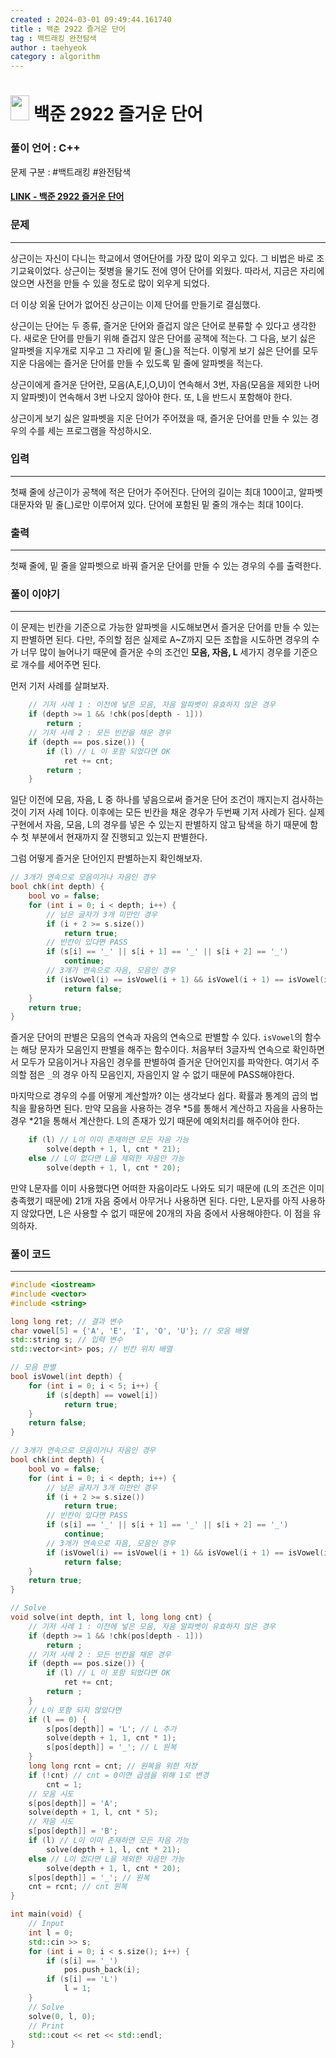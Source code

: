 ```yaml
---
created : 2024-03-01 09:49:44.161740
title : 백준 2922 즐거운 단어
tag : 백트래킹 완전탐색
author : taehyeok
category : algorithm
---
```

# <img src="https://d2gd6pc034wcta.cloudfront.net/tier/11.svg" width="30" height="40"> 백준 2922 즐거운 단어


### 풀이 언어 : C++

문제 구분 : #백트래킹 #완전탐색
#### [LINK - 백준 2922 즐거운 단어](https://www.acmicpc.net/problem/2922)

### 문제

<hr>


상근이는 자신이 다니는 학교에서 영어단어를 가장 많이 외우고 있다. 그 비법은 바로 조기교육이었다. 상근이는 젖병을 물기도 전에 영어 단어를 외웠다. 따라서, 지금은 자리에 앉으면 사전을 만들 수 있을 정도로 많이 외우게 되었다.

더 이상 외울 단어가 없어진 상근이는 이제 단어를 만들기로 결심했다.

상근이는 단어는 두 종류, 즐거운 단어와 즐겁지 않은 단어로 분류할 수 있다고 생각한다. 새로운 단어를 만들기 위해 즐겁지 않은 단어를 공책에 적는다. 그 다음, 보기 싫은 알파벳을 지우개로 지우고 그 자리에 밑 줄(_)을 적는다. 이렇게 보기 싫은 단어를 모두 지운 다음에는 즐거운 단어를 만들 수 있도록 밑 줄에 알파벳을 적는다.

상근이에게 즐거운 단어란, 모음(A,E,I,O,U)이 연속해서 3번, 자음(모음을 제외한 나머지 알파벳)이 연속해서 3번 나오지 않아야 한다. 또, L을 반드시 포함해야 한다.

상근이게 보기 싫은 알파벳을 지운 단어가 주어졌을 때, 즐거운 단어를 만들 수 있는 경우의 수를 세는 프로그램을 작성하시오.

### 입력

<hr>


첫째 줄에 상근이가 공책에 적은 단어가 주어진다. 단어의 길이는 최대 100이고, 알파벳 대문자와 밑 줄(_)로만 이루어져 있다. 단어에 포함된 밑 줄의 개수는 최대 10이다.
### 출력

<hr>


첫째 줄에, 밑 줄을 알파벳으로 바꿔 즐거운 단어를 만들 수 있는 경우의 수를 출력한다.
### 풀이 이야기

<hr>


이 문제는 빈칸을 기준으로 가능한 알파벳을 시도해보면서 즐거운 단어를 만들 수 있는지 판별하면 된다. 다만, 주의할 점은 실제로 A~Z까지 모든 조합을 시도하면 경우의 수가 너무 많이 늘어나기 때문에 즐거운 수의 조건인 **모음, 자음, L** 세가지 경우를 기준으로 개수를 세어주면 된다.



먼저 기저 사례를 살펴보자.
```c++
    // 기저 사례 1 : 이전에 넣은 모음, 자음 알파벳이 유효하지 않은 경우
    if (depth >= 1 && !chk(pos[depth - 1]))
        return ;
    // 기저 사례 2 : 모든 빈칸을 채운 경우
    if (depth == pos.size()) {
        if (l) // L 이 포함 되었다면 OK
            ret += cnt;
        return ;
    }
```
일단 이전에 모음, 자음, L 중 하나를 넣음으로써 즐거운 단어 조건이 깨지는지 검사하는 것이 기저 사례 1이다. 이후에는 모든 빈칸을 채운 경우가 두번째 기저 사례가 된다. 실제 구현에서 자음, 모음, L의 경우를 넣은 수 있는지 판별하지 않고 탐색을 하기 때문에 함수 첫 부분에서 현재까지 잘 진행되고 있는지 판별한다.

그럼 어떻게 즐거운 단어인지 판별하는지 확인해보자.
```c++
// 3개가 연속으로 모음이거나 자음인 경우
bool chk(int depth) {
    bool vo = false;
    for (int i = 0; i < depth; i++) {
        // 남은 글자가 3개 미만인 경우
        if (i + 2 >= s.size())
            return true;
        // 빈칸이 있다면 PASS
        if (s[i] == '_' || s[i + 1] == '_' || s[i + 2] == '_')
            continue;
        // 3개가 연속으로 자음, 모음인 경우
        if (isVowel(i) == isVowel(i + 1) && isVowel(i + 1) == isVowel(i + 2))
            return false;
    }
    return true;
}
```
즐거운 단어의 판별은 모음의 연속과 자음의 연속으로 판별할 수 있다. `isVowel`의 함수는 해당 문자가 모음인지 판별을 해주는 함수이다. 처음부터 3글자씩 연속으로 확인하면서 모두가 모음이거나 자음인 경우를 판별하여 즐거운 단어인지를 파악한다. 여기서 주의할 점은 `_`의 경우 아직 모음인지, 자음인지 알 수 없기 때문에 PASS해야한다.

마지막으로 경우의 수를 어떻게 계산할까? 이는 생각보다 쉽다. 확률과 통계의 곱의 법칙을 활용하면 된다. 만약 모음을 사용하는 경우 *5를 통해서 계산하고 자음을 사용하는 경우 *21을 통해서 계산한다. L의 존재가 있기 때문에 예외처리를 해주어야 한다.
```c++
    if (l) // L이 이미 존재하면 모든 자음 가능
        solve(depth + 1, l, cnt * 21);
    else // L이 없다면 L을 제외한 자음만 가능
        solve(depth + 1, l, cnt * 20);
```
만약 L문자를 이미 사용했다면 어떠한 자음이라도 나와도 되기 때문에 (L의 조건은 이미 충족했기 때문에) 21개 자음 중에서 아무거나 사용하면 된다. 다만, L문자를 아직 사용하지 않았다면, L은 사용할 수 없기 때문에 20개의 자음 중에서 사용해야한다. 이 점을 유의하자.


### 풀이 코드

<hr>


``` c++
#include <iostream>
#include <vector>
#include <string>

long long ret; // 결과 변수
char vowel[5] = {'A', 'E', 'I', 'O', 'U'}; // 모음 배열
std::string s; // 입력 변수
std::vector<int> pos; // 빈칸 위치 배열

// 모음 판별
bool isVowel(int depth) {
    for (int i = 0; i < 5; i++) {
        if (s[depth] == vowel[i])
            return true;
    }
    return false;
}

// 3개가 연속으로 모음이거나 자음인 경우
bool chk(int depth) {
    bool vo = false;
    for (int i = 0; i < depth; i++) {
        // 남은 글자가 3개 미만인 경우
        if (i + 2 >= s.size())
            return true;
        // 빈칸이 있다면 PASS
        if (s[i] == '_' || s[i + 1] == '_' || s[i + 2] == '_')
            continue;
        // 3개가 연속으로 자음, 모음인 경우
        if (isVowel(i) == isVowel(i + 1) && isVowel(i + 1) == isVowel(i + 2))
            return false;
    }
    return true;
}

// Solve
void solve(int depth, int l, long long cnt) {
    // 기저 사례 1 : 이전에 넣은 모음, 자음 알파벳이 유효하지 않은 경우
    if (depth >= 1 && !chk(pos[depth - 1]))
        return ;
    // 기저 사례 2 : 모든 빈칸을 채운 경우
    if (depth == pos.size()) {
        if (l) // L 이 포함 되었다면 OK
            ret += cnt;
        return ;
    }
    // L이 포함 되지 않았다면
    if (l == 0) {
        s[pos[depth]] = 'L'; // L 추가
        solve(depth + 1, 1, cnt * 1);
        s[pos[depth]] = '_'; // L 원복
    }
    long long rcnt = cnt; // 원복을 위한 저장
    if (!cnt) // cnt = 0이면 곱셈을 위해 1로 변경
        cnt = 1;
    // 모음 시도
    s[pos[depth]] = 'A';
    solve(depth + 1, l, cnt * 5);
    // 자음 시도
    s[pos[depth]] = 'B';
    if (l) // L이 이미 존재하면 모든 자음 가능
        solve(depth + 1, l, cnt * 21);
    else // L이 없다면 L을 제외한 자음만 가능
        solve(depth + 1, l, cnt * 20);
    s[pos[depth]] = '_'; // 원복
    cnt = rcnt; // cnt 원복
}

int main(void) {
    // Input
    int l = 0;
    std::cin >> s;
    for (int i = 0; i < s.size(); i++) {
        if (s[i] == '_')
            pos.push_back(i);
        if (s[i] == 'L')
            l = 1;
    }
    // Solve
    solve(0, l, 0);
    // Print
    std::cout << ret << std::endl;
}
```
